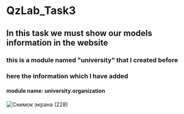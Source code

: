 # QzLab_Task3
## In this task we must show our models information in the website
### this is a module named "university" that I created before
### here the information which I have added
#### module name: university.organization 
![Снимок экрана (228)](https://user-images.githubusercontent.com/51242971/231046862-811f4af5-2cfa-4e53-972c-038f8642a216.png)
